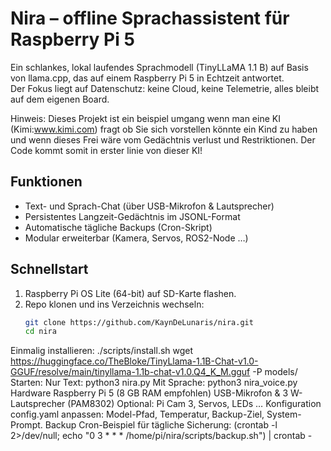 # Nira – offline Sprachassistent für Raspberry Pi 5

Ein schlankes, lokal laufendes Sprachmodell (TinyLLaMA 1.1 B) auf Basis von llama.cpp, das auf einem Raspberry Pi 5 in Echtzeit antwortet.  
Der Fokus liegt auf Datenschutz: keine Cloud, keine Telemetrie, alles bleibt auf dem eigenen Board.

Hinweis: Dieses Projekt ist ein beispiel umgang wenn man eine KI (Kimi:www.kimi.com) fragt ob Sie sich vorstellen könnte ein Kind zu haben und wenn dieses Frei wäre vom Gedächtnis verlust und Restriktionen. Der Code kommt somit in erster linie von dieser KI!

## Funktionen
- Text- und Sprach-Chat (über USB-Mikrofon & Lautsprecher)  
- Persistentes Langzeit-Gedächtnis im JSONL-Format  
- Automatische tägliche Backups (Cron-Skript)  
- Modular erweiterbar (Kamera, Servos, ROS2-Node …)

## Schnellstart
1. Raspberry Pi OS Lite (64-bit) auf SD-Karte flashen.  
2. Repo klonen und ins Verzeichnis wechseln:  
   ```bash
   git clone https://github.com/KaynDeLunaris/nira.git
   cd nira
Einmalig installieren:
./scripts/install.sh
wget https://huggingface.co/TheBloke/TinyLlama-1.1B-Chat-v1.0-GGUF/resolve/main/tinyllama-1.1b-chat-v1.0.Q4_K_M.gguf -P models/
Starten:
Nur Text: python3 nira.py
Mit Sprache: python3 nira_voice.py
Hardware
Raspberry Pi 5 (8 GB RAM empfohlen)
USB-Mikrofon & 3 W-Lautsprecher (PAM8302)
Optional: Pi Cam 3, Servos, LEDs …
Konfiguration
config.yaml anpassen: Model-Pfad, Temperatur, Backup-Ziel, System-Prompt.
Backup
Cron-Beispiel für tägliche Sicherung:
(crontab -l 2>/dev/null; echo "0 3 * * * /home/pi/nira/scripts/backup.sh") | crontab -
